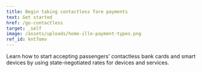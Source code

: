 ```yaml
---
title: Begin taking contactless fare payments
text: Get started
href: /go-contactless
target: _self
image: /assets/uploads/home-illo-payment-types.png
ref_id: knt7omv
---
```

Learn how to start accepting passengers’ contactless bank cards and smart devices by using state-negotiated rates for devices and services.
